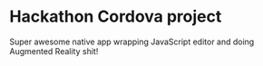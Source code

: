 Hackathon Cordova project
=========================

Super awesome native app wrapping JavaScript editor and doing Augmented Reality shit!
